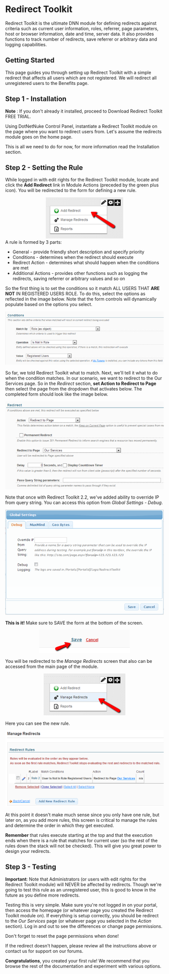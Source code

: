 # Redirect Toolkit

Redirect Toolkit is the ultimate DNN module for defining redirects against criteria such as current user information, roles, referrer, page parameters, host or browser information, date and time, server data. It also provides functions to track number of redirects, save referrer or arbitrary data and logging capabilities.

## Getting Started
This page guides you through setting up Redirect Toolkit with a simple redirect that affects all users which are not registered. We will redirect all unregistered users to the Benefits page.

## Step 1 - Installation

**Note** : If you don't already it installed, proceed to Download Redirect Toolkit FREE TRIAL.

Using DotNetNuke Control Panel, instantiate a Redirect Toolkit module on the page where you want to redirect users from. Let's assume the redirects module goes on the home page.

This is all we need to do for now, for more information read the Installation section.

## Step 2 - Setting the Rule

While logged in with edit rights for the Redirect Toolkit module, locate and click the **Add Redirect** link in Module Actions (preceded by the green plus icon). You will be redirected to the form for defining a new rule.
<div style="text-align:center">

<img src="assets/add-redirect.png">

</div>
A rule is formed by 3 parts:

* General - provide friendly short description and specify priority
* Conditions - determines when the redirect should execute
* Redirect Action - determines what should happen when the conditions are met
* Additional Actions - provides other functions such as logging the redirects, saving referrer or arbitrary values and so on

So the first thing is to set the conditions so it match ALL USERS THAT **ARE NOT** IN REGISTERED USERS ROLE.
To do this, select the options as reflected in the image below. Note that the form controls will dynamically populate based on the options you select.

<div style="text-align:center">

<img src="assets/conditions.png">

</div>

So far, we told Redirect Toolkit what to match. Next, we'll tell it what to do when the condition matches. In our scenario, we want to redirect to the Our Services page. So in the *Redirect* section, **set Action to Redirect to Page** then select the page from the dropdown that activates below. The completed form should look like the image below.

<div style="text-align:center">

<img src="assets/redirect.png">

</div>

Note that once with Redirect Toolkit 2.2, we've added ability to override IP from query string. You can access this option from *Global Settings - Debug*.

<div style="text-align:center">

<img src="assets/global-settings.png">

</div>

**This is it!** Make sure to SAVE the form at the bottom of the screen.


<div style="text-align:center">

<img src="assets/save.png">

</div>

You will be redirected to the *Manage Redirects* screen that also can be accessed from the main page of the module.


<div style="text-align:center">

<img src="assets/manage-redirects1.png">

</div>

Here you can see the new rule.

<div style="text-align:center">

<img src="assets/manage-redirects.png">

</div>

At this point it doesn't make much sense since you only have one rule, but later on, as you add more rules, this screen is critical to manage the rules and determine the order in which they get executed. 

**Remember** that rules execute starting at the top and that the execution ends when there is a rule that matches for current user (so the rest of the rules down the stack will not be checked). This will give you great power to design your redirects.

## Step 3 - Testing

**Important**: Note that Administrators (or users with edit rights for the Redirect Toolkit module) will NEVER be affected by redirects. Though we're going to test this rule as an unregistered user, this is good to know in the future as you define more redirects.

Testing this is very simple. Make sure you're not logged in on your portal, then access the homepage (or whatever page you created the Redirect Toolkit module on). If everything is setup correctly, you should be redirect to the *Our Services* page (or whatever page you selected in the *Action* section). Log in and out to see the differences or change page permissions.

Don't forget to reset the page permissions when done!

If the redirect doesn't happen, please review all the instructions above or contact us for support on our forums.

**Congratulations**, you created your first rule!
We recommend that you browse the rest of the documentation and experiment with various options.